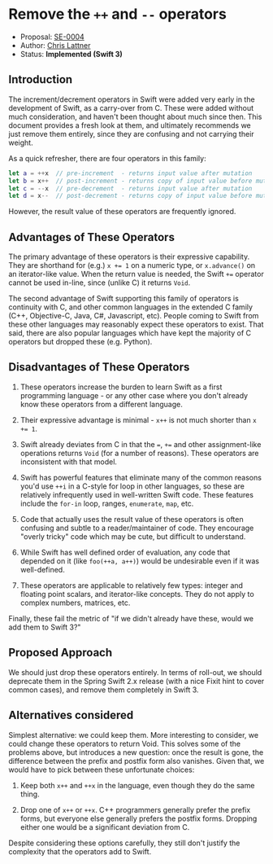# Remove the `++` and `--` operators

* Proposal: [SE-0004](0004-remove-pre-post-inc-decrement.md)
* Author: [Chris Lattner](https://github.com/lattner)
* Status: **Implemented (Swift 3)**

## Introduction

The increment/decrement operators in Swift were added very early in the
development of Swift, as a carry-over from C.  These were added without much
consideration, and haven't been thought about much since then.  This document
provides a fresh look at them, and ultimately recommends we just remove them
entirely, since they are confusing and not carrying their weight.

As a quick refresher, there are four operators in this family:

```swift
let a = ++x  // pre-increment  - returns input value after mutation
let b = x++  // post-increment - returns copy of input value before mutation
let c = --x  // pre-decrement  - returns input value after mutation
let d = x--  // post-decrement - returns copy of input value before mutation
```

However, the result value of these operators are frequently ignored.


## Advantages of These Operators

The primary advantage of these operators is their expressive capability.  They
are shorthand for (e.g.) `x += 1` on a numeric type, or `x.advance()` on an
iterator-like value.  When the return value is needed, the Swift `+=` operator
cannot be used in-line, since (unlike C) it returns `Void`.

The second advantage of Swift supporting this family of operators is continuity
with C, and other common languages in the extended C family (C++, Objective-C, 
Java, C#, Javascript, etc).  People coming to Swift from these other languages
may reasonably expect these operators to exist.  That said, there are also
popular languages which have kept the majority of C operators but dropped these
(e.g. Python).


## Disadvantages of These Operators

1. These operators increase the burden to learn Swift as a first programming
language - or any other case where you don't already know these operators from a
different language.

2. Their expressive advantage is minimal - `x++` is not much shorter
than `x += 1`.

3. Swift already deviates from C in that the `=`, `+=` and other assignment-like
operations returns `Void` (for a number of reasons).  These operators are
inconsistent with that model.

4. Swift has powerful features that eliminate many of the common reasons you'd
use `++i` in a C-style for loop in other languages, so these are relatively
infrequently used in well-written Swift code.  These features include
the `for-in` loop, ranges, `enumerate`, `map`, etc.

5. Code that actually uses the result value of these operators is often
confusing and subtle to a reader/maintainer of code.  They encourage "overly
tricky" code which may be cute, but difficult to understand.

6. While Swift has well defined order of evaluation, any code that depended on
it (like `foo(++a, a++)`) would be undesirable even if it was well-defined.

7. These operators are applicable to relatively few types: integer and floating
point scalars, and iterator-like concepts. They do not apply to complex numbers,
matrices, etc.  

Finally, these fail the metric of "if we didn't already have these, would we add
them to Swift 3?"


## Proposed Approach

We should just drop these operators entirely.  In terms of roll-out, we should
deprecate them in the Spring Swift 2.x release (with a nice Fixit hint to cover
common cases), and remove them completely in Swift 3.


## Alternatives considered

Simplest alternative: we could keep them. More interesting to consider, we could
change these operators to return Void.  This solves some of the problems above,
but introduces a new question: once the result is gone, the difference between
the prefix and postfix form also vanishes.  Given that, we would have to pick 
between these unfortunate choices:

1) Keep both `x++` and `++x` in the language, even though they do the same
thing.

2) Drop one of `x++` or `++x`.  C++ programmers generally prefer the prefix
forms, but everyone else generally prefers the postfix forms.  Dropping either
one would be a significant deviation from C.

Despite considering these options carefully, they still don't justify the
complexity that the operators add to Swift.


